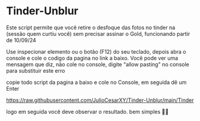 # Tinder-Unblur
Este script permite que você retire o desfoque das fotos no tinder na (sessão quem curtiu você) sem precisar assinar o Gold, funcionando partir de 10/09/24

Use inspecionar elemento ou o botão  (F12) do seu teclado, depois abra o console e cole o codigo da pagina no link a baixo.
Você pode ver uma mensagem que diz, não cole no console, digite "allow pasting" no console para substituir este erro

copie todo script da pagina a baixo e cole no Console, em seguida dê um Enter

https://raw.githubusercontent.com/JulioCesarXY/Tinder-Unblur/main/Tinder

logo em seguida você deve observar o resultado. bem simples 👍🏽

